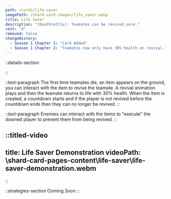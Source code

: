 ```yaml
---
path: /cards/life-saver
imagePath: /shard-card-images/life_saver.webp
title: Life Saver
description: "[Deathrattle]: Teamates can be revived once."
cost: "4"
removed: false
changeHistory:
  - Season 1 Chapter 1: "Card Added"
  - Season 1 Chapter 2: "Teamates now only have 30% health on revival."
---
```


::details-section

::

::text-paragraph
The first time teamates die, an item appears on the ground, you can interact with the item to revive the teamate. A revival animation plays and then the teamate returns to life with 30% health. When the item is created, a countdown starts and if the player is not revived before the countdown ends then they can no longer be revived.
::

::text-paragraph
Enemies can interact with the items to "execute" the downed player to prevent them from being revived.
::

::titled-video
---
title: Life Saver Demonstration
videoPath: \shard-card-pages-content\life-saver\life-saver-demonstration.webm
---
::

::strategies-section
Coming Soon
::
